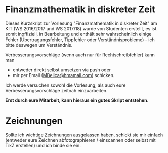 Finanzmathematik in diskreter Zeit
===========
Dieses Kurzskript zur Vorlesung "Finanzmathematik in diskreter Zeit" am KIT (WS 2016/2017 und WS 2017/18) wurde von Studenten erstellt, es ist somit  inoffiziell, in Bearbeitung und enthält sehr wahrscheinlich einige Fehler (Übertragungsfehler, Tippfehler oder Verständnisprobleme) - ich bitte deswegen um Verständnis.


Verbesserungsvorschläge (wenn auch nur für Rechtschreibfehler) kann man
* entweder direkt selbst umsetzen via push oder
* mir per Email (MBelica@hmamail.com) schicken.

Ich werde versuchen sowohl die Vorlesung, als auch eure Verbesserungsvorschläge zeitnah einzuarbeiten.

**Erst durch eure Mitarbeit, kann hieraus ein gutes Skript entstehen.**

Zeichnungen
===========
Sollte ich wichtige Zeichnungen ausgelassen haben, schickt sie mir einfach (entweder eure Zeichnen abfotographieren / einscannen oder selbst mit TikZ erstellen) und ich binde sie ein.

